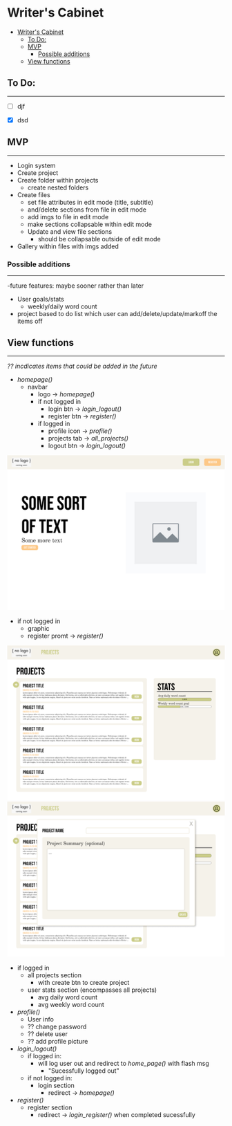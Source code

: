 # Writer's Cabinet #
- [Writer's Cabinet](#writers-cabinet)
  - [To Do:](#to-do)
  - [MVP](#mvp)
    - [Possible additions](#possible-additions)
  - [View functions](#view-functions)


## To Do:
---

- [ ] djf
- [x] dsd


## MVP
---

- Login system
- Create project
- Create folder within projects
  - create nested folders
- Create files
  - set file attributes in edit mode (title, subtitle)
  - and/delete sections from file in edit mode
  - add imgs to file in edit mode
  - make sections collapsable within edit mode
  - Update and view file sections
    - should be collapsable outside of edit mode
- Gallery within files with imgs added

### Possible additions
--- 
-future features: maybe sooner rather than later
- User goals/stats
  - weekly/daily word count
- project based to do list which user can add/delete/update/markoff the items off 

## View functions
---
*?? incdicates items that could be added in the future*

- *homepage()*
  - navbar
    - logo &rarr; *homepage()*
    - if not logged in
      - login btn &rarr; *login_logout()*
      - register btn &rarr; *register()*
    - if logged in
      - profile icon &rarr; *profile()*
      - projects tab &rarr; *all_projects()*
      - logout btn &rarr; *login_logout()* 
  
![homepage not logged in](./Figmas/Homepage%20(not%20logged%20in).png)
  - if not logged in
    - graphic
    - register promt &rarr; *register()*
  
![homepage logged in](./Figmas/Homepage%20(logged%20in).png)
![homepage, creating new project](./Figmas/Homepage%20(logged%20in)%20_%20create%20project.png)
  - if logged in
    - all projects section
      - with create btn to create project
    - user stats section (encompasses all projects)
      - avg daily word count
      - avg weekly word count
- *profile()*
  - User info
  - ?? change password
  - ?? delete user
  - ?? add profile picture
- *login_logout()*
  - if logged in:
    - will log user out and redirect to *home_page()* with flash msg
      - "Sucessfully logged out"
  - if not logged in:
    - login section 
      - redirect &rarr; *homepage()*
- *register()*
    - register section
      - redirect &rarr; *login_register()* when completed sucessfully

